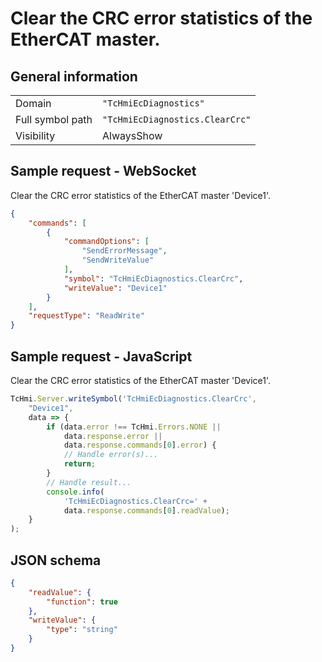 # Clear the CRC error statistics of the EtherCAT master.

## General information

|  |  |
| - | - |
| Domain | `"TcHmiEcDiagnostics"` |
| Full symbol path | `"TcHmiEcDiagnostics.ClearCrc"` |
| Visibility | AlwaysShow |

## Sample request - WebSocket

Clear the CRC error statistics of the EtherCAT master 'Device1'.
```json
{
    "commands": [
        {
            "commandOptions": [
                "SendErrorMessage",
                "SendWriteValue"
            ],
            "symbol": "TcHmiEcDiagnostics.ClearCrc",
            "writeValue": "Device1"
        }
    ],
    "requestType": "ReadWrite"
}
```

## Sample request - JavaScript

Clear the CRC error statistics of the EtherCAT master 'Device1'.
```javascript
TcHmi.Server.writeSymbol('TcHmiEcDiagnostics.ClearCrc',
    "Device1",
    data => {
        if (data.error !== TcHmi.Errors.NONE ||
            data.response.error ||
            data.response.commands[0].error) {
            // Handle error(s)...
            return;
        }
        // Handle result...
        console.info(
            'TcHmiEcDiagnostics.ClearCrc=' +
            data.response.commands[0].readValue);
    }
);
```

## JSON schema

```json
{
    "readValue": {
        "function": true
    },
    "writeValue": {
        "type": "string"
    }
}
```
